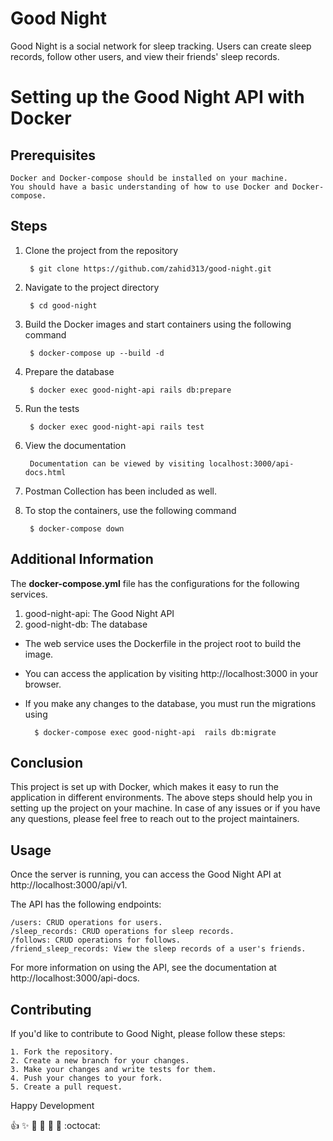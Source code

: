 # Good Night
Good Night is a social network for sleep tracking. Users can create sleep records, follow other users, and view their friends' sleep records.

# Setting up the Good Night API with Docker

## Prerequisites

    Docker and Docker-compose should be installed on your machine.
    You should have a basic understanding of how to use Docker and Docker-compose.

## Steps

1. Clone the project from the repository

        $ git clone https://github.com/zahid313/good-night.git

2. Navigate to the project directory

        $ cd good-night

3. Build the Docker images and start containers using the following command

        $ docker-compose up --build -d

4. Prepare the database

        $ docker exec good-night-api rails db:prepare

5. Run the tests

        $ docker exec good-night-api rails test

5. View the documentation

        Documentation can be viewed by visiting localhost:3000/api-docs.html

5. Postman Collection has been included as well.     

6. To stop the containers, use the following command

        $ docker-compose down    



## Additional Information

The **docker-compose.yml** file has the configurations for the following services.

1. good-night-api: The Good Night API
2. good-night-db: The database


* The web service uses the Dockerfile in the project root to build the image.
* You can access the application by visiting http://localhost:3000 in your browser.
* If you make any changes to the database, you must run the migrations using 

        $ docker-compose exec good-night-api  rails db:migrate

    

## Conclusion

This project is set up with Docker, which makes it easy to run the application in different environments. The above steps should help you in setting up the project on your machine. In case of any issues or if you have any questions, please feel free to reach out to the project maintainers.


## Usage

Once the server is running, you can access the Good Night API at http://localhost:3000/api/v1.

The API has the following endpoints:

    /users: CRUD operations for users.
    /sleep_records: CRUD operations for sleep records.
    /follows: CRUD operations for follows.
    /friend_sleep_records: View the sleep records of a user's friends.

For more information on using the API, see the documentation at http://localhost:3000/api-docs.


## Contributing

If you'd like to contribute to Good Night, please follow these steps:

    1. Fork the repository.
    2. Create a new branch for your changes.
    3. Make your changes and write tests for them.
    4. Push your changes to your fork.
    5. Create a pull request.


Happy Development

:+1: :sparkles: :camel: :tada:
:rocket: :metal: :octocat: